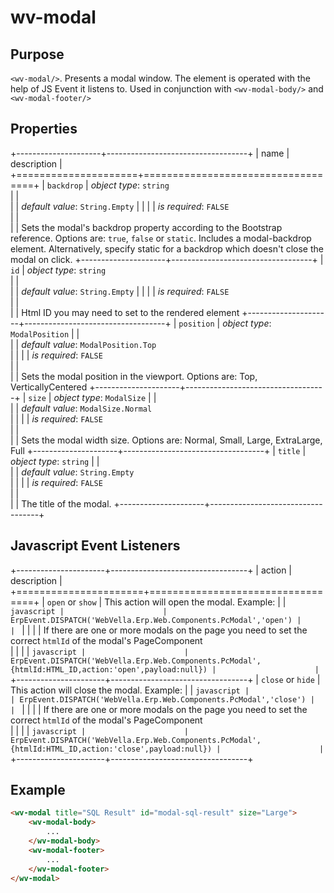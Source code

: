 ﻿<!--{"sort_order":10, "name": "wv-modal", "label": "wv-modal"}-->
# wv-modal

## Purpose

`<wv-modal/>`. Presents a modal window. The element is operated with the help of JS Event it listens to. Used in conjunction with `<wv-modal-body/>` and `<wv-modal-footer/>`

## Properties

+---------------------+-----------------------------------+
| name                | description                       |
+=====================+===================================+
| `backdrop`          | *object type*: `string`                         
|                     |         
|                     | *default value*: `String.Empty`
|                     |
|                     | *is required*: `FALSE`                      
|                     |                                   
|                     | Sets the modal's backdrop property according to the Bootstrap reference. Options are: `true`, `false` or `static`. Includes a modal-backdrop element. Alternatively, specify static for a backdrop which doesn't close the modal on click.
+---------------------+-----------------------------------+
| `id`                | *object type*: `string`                         
|                     |         
|                     | *default value*: `String.Empty`
|                     |
|                     | *is required*: `FALSE`                      
|                     |                                   
|                     | Html ID you may need to set to the rendered element
+---------------------+-----------------------------------+
| `position`          | *object type*: `ModalPosition` 
|                     |         
|                     | *default value*: `ModalPosition.Top`                    
|                     |
|                     | *is required*: `FALSE`                      
|                     |                                   
|                     | Sets the modal position in the viewport. Options are: Top, VerticallyCentered
+---------------------+-----------------------------------+
| `size`              | *object type*: `ModalSize` 
|                     |         
|                     | *default value*: `ModalSize.Normal`                    
|                     |
|                     | *is required*: `FALSE`                      
|                     |                                   
|                     | Sets the modal width size. Options are: Normal, Small, Large, ExtraLarge, Full
+---------------------+-----------------------------------+
| `title`             | *object type*: `string` 
|                     |         
|                     | *default value*: `String.Empty`                    
|                     |
|                     | *is required*: `FALSE`                      
|                     |                                   
|                     | The title of the modal.
+---------------------+-----------------------------------+


## Javascript Event Listeners
+----------------------+----------------------------------+
| action               | description                      |
+======================+==================================+
| `open` or `show`     | This action will open the modal. Example:
|                      | ```javascript
|                      | ErpEvent.DISPATCH('WebVella.Erp.Web.Components.PcModal','open')
|                      | ```
|                      | 
|                      | If there are one or more modals on the page you need to set the correct `htmlId` of the modal's PageComponent  
|                      | 
|                      | ```javascript
|                      | ErpEvent.DISPATCH('WebVella.Erp.Web.Components.PcModal',{htmlId:HTML_ID,action:'open',payload:null})
|                      | ```
+----------------------+----------------------------------+
| `close` or `hide`    | This action will close the modal. Example:
|                      | ```javascript
|                      | ErpEvent.DISPATCH('WebVella.Erp.Web.Components.PcModal','close')
|                      | ```
|                      | 
|                      | If there are one or more modals on the page you need to set the correct `htmlId` of the modal's PageComponent  
|                      | 
|                      | ```javascript
|                      | ErpEvent.DISPATCH('WebVella.Erp.Web.Components.PcModal',{htmlId:HTML_ID,action:'close',payload:null})
|                      | ```
+----------------------+----------------------------------+

## Example

```html
<wv-modal title="SQL Result" id="modal-sql-result" size="Large">
	<wv-modal-body>
		...
	</wv-modal-body>
	<wv-modal-footer>
		...
	</wv-modal-footer>
</wv-modal>
```


